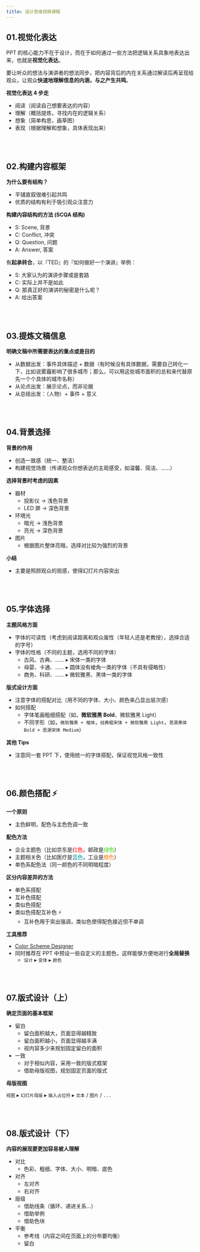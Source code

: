 ```yaml
---
title: 设计思维视频课程
---
```


## 01.视觉化表达

PPT 的核心能力不在于设计，而在于如何通过一些方法把逻辑关系具象地表达出来，也就是**视觉化表达**。

要让听众的想法与演讲者的想法同步，把内容背后的内在关系通过解读后再呈现给观众，让观众**快速地理解信息的内涵，与之产生共鸣**。

**视觉化表达 4 步走**

- 阅读（阅读自己想要表达的内容）
- 理解（概括提炼，寻找内在的逻辑关系）
- 想象（简单构思，画草图）
- 表现（根据理解和想象，具体表现出来）

<br></br>

## 02.构建内容框架

**为什么要有结构？**

- 平铺直叙很难引起共鸣
- 优质的结构有利于吸引观众注意力

**构建内容结构的方法 (SCQA 结构)**

- S: Scene, 背景
- C: Conflict, 冲突
- Q: Question, 问题
- A: Answer, 答案

有**起承转合**，以『TED』的『如何做好一个演讲』举例：

- S: 大家认为的演讲步骤或是套路
- C: 实际上并不是如此
- Q: 那真正好的演讲的秘密是什么呢？
- A: 给出答案

<br></br>

## 03.提炼文稿信息

**明确文稿中所需要表达的重点或是目的**

- 从数据出发：事件具体描述 + 数据（有时候没有具体数据，需要自己转化一下，比如说雾霾影响了很多城市；那么，可以用这些城市面积的总和来代替原先一个个具体的城市名称）
- 从论点出发：展示论点，而非论据
- 从总结出发：（人物）+ 事件 + 意义

<br></br>

## 04.背景选择

**背景的作用**

- 创造一致感（统一、整洁）
- 构建视觉场景（传递观众你想表达的主观感受，如温馨、简洁、……）

**选择背景时考虑的因素**

- 器材
  - 投影仪 → 浅色背景
  - LED 屏 → 深色背景
- 环境光
  - 暗光 → 浅色背景
  - 亮光 → 深色背景
- 图片
  - 根据图片整体亮暗，选择对比较为强烈的背景

**小结**

- 主要是照顾观众的观感，使得幻灯片内容突出

<br></br>

## 05.字体选择

**主题风格方面**

- 字体的可读性（考虑到阅读距离和观众属性（年轻人还是老教授），选择合适的字号）
- 字体的性格（不同的主题，选用不同的字体）
  - 古风、古典、…… ▸ 宋体一类的字体
  - 母婴、卡通、…… ▸ 圆体没有棱角一类的字体（不具有侵略性）
  - 商务、科研、…… ▸ 微软雅黑、黑体一类的字体

**版式设计方面**

- 注意字体的搭配对比（用不同的字体、大小、颜色来凸显出层次感）
- 如何搭配
  - 字体笔画粗细搭配（如，**微软雅黑 Bold**、微软雅黑 Light）
  - 不同字形（如，`微软雅黑 + 楷体`，`经典粗宋体 + 微软雅黑 Light`，`思源黑体 Bold + 思源宋体 Medium`）

**其他 Tips**

- 注意同一套 PPT 下，使用统一的字体搭配，保证视觉风格一致性

<br></br>

## 06.颜色搭配 :zap:

**一个原则**

- 主色鲜明，配色与主色色调一致

**配色方法**

- 企业主题色（比如京东是<font color='red'>红色</font>，邮政是<font color='#34D800'>绿色</font>）
- 主题相关色（比如医疗是<font color='#01939A'>蓝色</font>，工业是<font color='#FF7600'>橙色</font>）
- 单色系配色法（同一颜色的不同明暗程度）

**区分内容差异的方法**

- 单色系搭配
- 互补色搭配
- 类似色搭配
- 类似色搭配互补色 :zap:
  - 互补色用于突出强调，类似色使得配色接近但不单调

**工具推荐**

- [Color Scheme Designer](http://colorschemedesigner.com/csd-3.5/)
- 同时推荐在 PPT 中预设一些自定义的主题色，这样能够方便地进行**全局替换**
  - `设计` ▸ `变体` ▸ `颜色`


<br></br>

## 07.版式设计（上）

**确定页面的基本框架**

- 留白
  - 留白面积越大，页面显得越精致
  - 留白面积越小，页面显得越丰满
  - 视内容多少来规划固定留白的面积
- 一致
  - 对于相似内容，采用一致的版式框架
  - 借助母版视图，规划固定页面的版式

**母版视图**

`视图` ▸ `幻灯片母版` ▸ `插入占位符` ▸ `文本` / `图片` / `...`

<br></br>

## 08.版式设计（下）

**内容的展现要更加容易被人理解**

- 对比
  - 色彩、粗细、字体、大小、明暗、底色
- 对齐
  - 左对齐
  - 右对齐
- 层级
  - 借助线条（循环、递进关系...）
  - 借助举例
  - 借助色块
- 平衡
  - 参考线（内容之间在页面上的分布要均衡）
  - 留白

<br></br>
